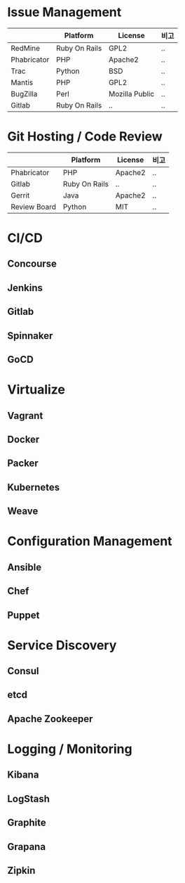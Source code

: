 # Issue Management
|             | Platform      | License        | 비고 |
|---          |---            |---             |---  |
| RedMine     | Ruby On Rails | GPL2           | .. |
| Phabricator | PHP           | Apache2        | .. |
| Trac        | Python        | BSD            | .. |
| Mantis      | PHP           | GPL2           | .. |
| BugZilla    | Perl          | Mozilla Public | .. |
| Gitlab      | Ruby On Rails | ..             | .. |


# Git Hosting / Code Review

|             | Platform      | License        | 비고 |
|---          |---            |---             |---  |
| Phabricator | PHP           | Apache2        | .. |
| Gitlab      | Ruby On Rails | ..             | .. |
| Gerrit      | Java          | Apache2        | .. |
| Review Board| Python        | MIT            | .. |

# CI/CD
## Concourse
## Jenkins
## Gitlab
## Spinnaker
## GoCD

# Virtualize
## Vagrant
## Docker
## Packer
## Kubernetes
## Weave

# Configuration Management
## Ansible
## Chef
## Puppet

# Service Discovery
## Consul
## etcd
## Apache Zookeeper

# Logging / Monitoring
## Kibana
## LogStash
## Graphite
## Grapana
## Zipkin
